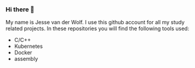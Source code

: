 ### Hi there 👋

My name is Jesse van der Wolf. I use this github account for all my study related projects.
In these repositories you will find the following tools used:
* C/C++
* Kubernetes
* Docker
* assembly
